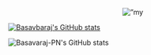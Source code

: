 <p align="center">
<img src="https://user-images.githubusercontent.com/23361336/246661066-88ce667a-6e0c-46b6-beda-9ea4d954d3b2.png" alt=”my banner”>
</p>

[![Basavbaraj's GitHub stats](https://github-readme-stats.vercel.app/api?username=Basavaraj-PN)](https://github.com/Basavaraj-PN/github-readme-stats)

![Basavaraj-PN's GitHub stats](https://github-readme-stats.vercel.app/api?username=Basavaraj-PN&show_icons=true&theme=radical&show_icons=true&show=reviews)

<!-- **Basavaraj-PN/Basavaraj-PN** is a ✨ _special_ ✨ repository because its `README.md` (this file) appears on your GitHub profile.

Here are some ideas to get you started:

- 🔭 I’m currently working on ...
- 🌱 I’m currently learning ...
- 👯 I’m looking to collaborate on ...
- 🤔 I’m looking for help with ...
- 💬 Ask me about ...
- 📫 How to reach me: ...
- 😄 Pronouns: ...
- ⚡ Fun fact: ... -->
